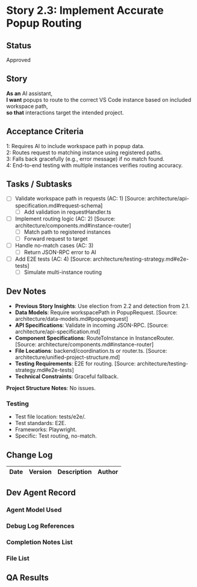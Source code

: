 # Story 2.3: Implement Accurate Popup Routing

## Status
Approved

## Story
**As an** AI assistant,  
**I want** popups to route to the correct VS Code instance based on included workspace path,  
**so that** interactions target the intended project.

## Acceptance Criteria
1: Requires AI to include workspace path in popup data.  
2: Routes request to matching instance using registered paths.  
3: Falls back gracefully (e.g., error message) if no match found.  
4: End-to-end testing with multiple instances verifies routing accuracy.

## Tasks / Subtasks
- [ ] Validate workspace path in requests (AC: 1) [Source: architecture/api-specification.md#request-schema]  
  - [ ] Add validation in requestHandler.ts  
- [ ] Implement routing logic (AC: 2) [Source: architecture/components.md#instance-router]  
  - [ ] Match path to registered instances  
  - [ ] Forward request to target  
- [ ] Handle no-match cases (AC: 3)  
  - [ ] Return JSON-RPC error to AI  
- [ ] Add E2E tests (AC: 4) [Source: architecture/testing-strategy.md#e2e-tests]  
  - [ ] Simulate multi-instance routing  

## Dev Notes
- **Previous Story Insights**: Use election from 2.2 and detection from 2.1.  
- **Data Models**: Require workspacePath in PopupRequest. [Source: architecture/data-models.md#popuprequest]  
- **API Specifications**: Validate in incoming JSON-RPC. [Source: architecture/api-specification.md]  
- **Component Specifications**: RouteToInstance in InstanceRouter. [Source: architecture/components.md#instance-router]  
- **File Locations**: backend/coordination.ts or router.ts. [Source: architecture/unified-project-structure.md]  
- **Testing Requirements**: E2E for routing. [Source: architecture/testing-strategy.md#e2e-tests]  
- **Technical Constraints**: Graceful fallback.  

**Project Structure Notes**: No issues.

### Testing
- Test file location: tests/e2e/.  
- Test standards: E2E.  
- Frameworks: Playwright.  
- Specific: Test routing, no-match.

## Change Log
| Date | Version | Description | Author |  
|------|---------|-------------|--------|  

## Dev Agent Record
### Agent Model Used  

### Debug Log References  

### Completion Notes List  

### File List  

## QA Results
